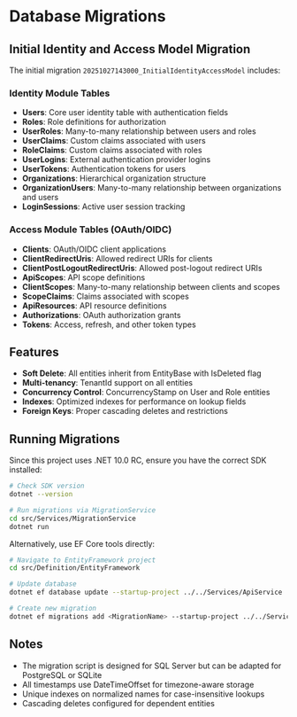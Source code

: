 # Database Migrations

## Initial Identity and Access Model Migration

The initial migration `20251027143000_InitialIdentityAccessModel` includes:

### Identity Module Tables
- **Users**: Core user identity table with authentication fields
- **Roles**: Role definitions for authorization
- **UserRoles**: Many-to-many relationship between users and roles
- **UserClaims**: Custom claims associated with users
- **RoleClaims**: Custom claims associated with roles
- **UserLogins**: External authentication provider logins
- **UserTokens**: Authentication tokens for users
- **Organizations**: Hierarchical organization structure
- **OrganizationUsers**: Many-to-many relationship between organizations and users
- **LoginSessions**: Active user session tracking

### Access Module Tables (OAuth/OIDC)
- **Clients**: OAuth/OIDC client applications
- **ClientRedirectUris**: Allowed redirect URIs for clients
- **ClientPostLogoutRedirectUris**: Allowed post-logout redirect URIs
- **ApiScopes**: API scope definitions
- **ClientScopes**: Many-to-many relationship between clients and scopes
- **ScopeClaims**: Claims associated with scopes
- **ApiResources**: API resource definitions
- **Authorizations**: OAuth authorization grants
- **Tokens**: Access, refresh, and other token types

## Features
- **Soft Delete**: All entities inherit from EntityBase with IsDeleted flag
- **Multi-tenancy**: TenantId support on all entities
- **Concurrency Control**: ConcurrencyStamp on User and Role entities
- **Indexes**: Optimized indexes for performance on lookup fields
- **Foreign Keys**: Proper cascading deletes and restrictions

## Running Migrations

Since this project uses .NET 10.0 RC, ensure you have the correct SDK installed:

```bash
# Check SDK version
dotnet --version

# Run migrations via MigrationService
cd src/Services/MigrationService
dotnet run
```

Alternatively, use EF Core tools directly:

```bash
# Navigate to EntityFramework project
cd src/Definition/EntityFramework

# Update database
dotnet ef database update --startup-project ../../Services/ApiService

# Create new migration
dotnet ef migrations add <MigrationName> --startup-project ../../Services/ApiService
```

## Notes
- The migration script is designed for SQL Server but can be adapted for PostgreSQL or SQLite
- All timestamps use DateTimeOffset for timezone-aware storage
- Unique indexes on normalized names for case-insensitive lookups
- Cascading deletes configured for dependent entities
